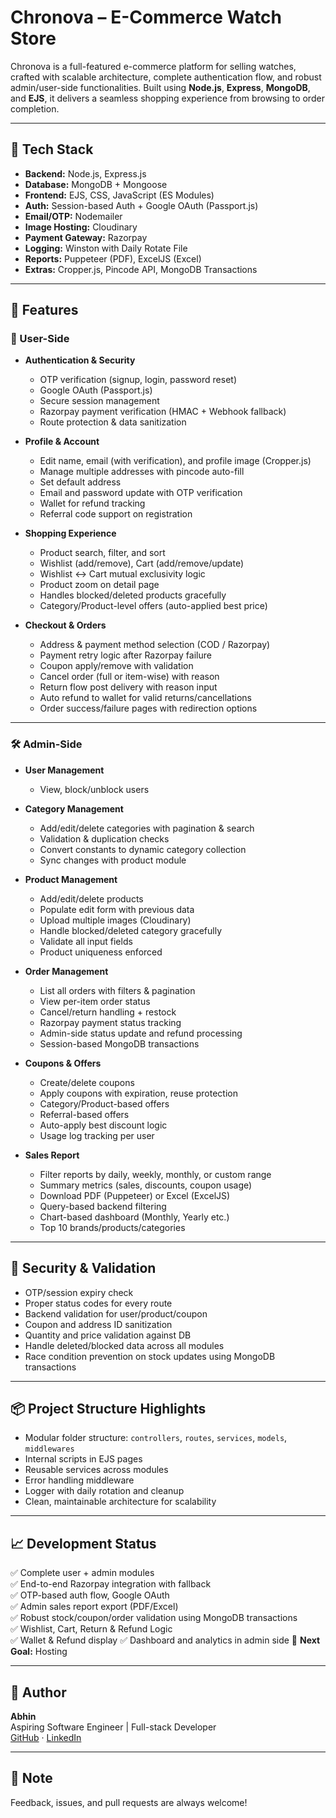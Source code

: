 # Chronova – E-Commerce Watch Store

Chronova is a full-featured e-commerce platform for selling watches, crafted with scalable architecture, complete authentication flow, and robust admin/user-side functionalities. Built using **Node.js**, **Express**, **MongoDB**, and **EJS**, it delivers a seamless shopping experience from browsing to order completion.

---

## 🚀 Tech Stack

- **Backend:** Node.js, Express.js  
- **Database:** MongoDB + Mongoose  
- **Frontend:** EJS, CSS, JavaScript (ES Modules)  
- **Auth:** Session-based Auth + Google OAuth (Passport.js)  
- **Email/OTP:** Nodemailer  
- **Image Hosting:** Cloudinary  
- **Payment Gateway:** Razorpay  
- **Logging:** Winston with Daily Rotate File  
- **Reports:** Puppeteer (PDF), ExcelJS (Excel)  
- **Extras:** Cropper.js, Pincode API, MongoDB Transactions

---

## 🧩 Features

### 👤 User-Side

- **Authentication & Security**
  - OTP verification (signup, login, password reset)
  - Google OAuth (Passport.js)
  - Secure session management
  - Razorpay payment verification (HMAC + Webhook fallback)
  - Route protection & data sanitization

- **Profile & Account**
  - Edit name, email (with verification), and profile image (Cropper.js)
  - Manage multiple addresses with pincode auto-fill
  - Set default address
  - Email and password update with OTP verification
  - Wallet for refund tracking
  - Referral code support on registration

- **Shopping Experience**
  - Product search, filter, and sort
  - Wishlist (add/remove), Cart (add/remove/update)
  - Wishlist <-> Cart mutual exclusivity logic
  - Product zoom on detail page
  - Handles blocked/deleted products gracefully
  - Category/Product-level offers (auto-applied best price)

- **Checkout & Orders**
  - Address & payment method selection (COD / Razorpay)
  - Payment retry logic after Razorpay failure
  - Coupon apply/remove with validation
  - Cancel order (full or item-wise) with reason
  - Return flow post delivery with reason input
  - Auto refund to wallet for valid returns/cancellations
  - Order success/failure pages with redirection options

---

### 🛠️ Admin-Side

- **User Management**
  - View, block/unblock users

- **Category Management**
  - Add/edit/delete categories with pagination & search
  - Validation & duplication checks
  - Convert constants to dynamic category collection
  - Sync changes with product module

- **Product Management**
  - Add/edit/delete products
  - Populate edit form with previous data
  - Upload multiple images (Cloudinary)
  - Handle blocked/deleted category gracefully
  - Validate all input fields
  - Product uniqueness enforced

- **Order Management**
  - List all orders with filters & pagination
  - View per-item order status
  - Cancel/return handling + restock
  - Razorpay payment status tracking
  - Admin-side status update and refund processing
  - Session-based MongoDB transactions

- **Coupons & Offers**
  - Create/delete coupons
  - Apply coupons with expiration, reuse protection
  - Category/Product-based offers
  - Referral-based offers
  - Auto-apply best discount logic
  - Usage log tracking per user

- **Sales Report**
  - Filter reports by daily, weekly, monthly, or custom range
  - Summary metrics (sales, discounts, coupon usage)
  - Download PDF (Puppeteer) or Excel (ExcelJS)
  - Query-based backend filtering
  - Chart-based dashboard (Monthly, Yearly etc.)
  - Top 10 brands/products/categories

---

## 🔐 Security & Validation

- OTP/session expiry check
- Proper status codes for every route
- Backend validation for user/product/coupon
- Coupon and address ID sanitization
- Quantity and price validation against DB
- Handle deleted/blocked data across all modules
- Race condition prevention on stock updates using MongoDB transactions

---

## 📦 Project Structure Highlights

- Modular folder structure: `controllers`, `routes`, `services`, `models`, `middlewares`
- Internal scripts in EJS pages
- Reusable services across modules
- Error handling middleware
- Logger with daily rotation and cleanup
- Clean, maintainable architecture for scalability

---

## 📈 Development Status

✅ Complete user + admin modules  
✅ End-to-end Razorpay integration with fallback  
✅ OTP-based auth flow, Google OAuth  
✅ Admin sales report export (PDF/Excel)  
✅ Robust stock/coupon/order validation using MongoDB transactions  
✅ Wishlist, Cart, Return & Refund Logic  
✅ Wallet & Refund display 
✅ Dashboard and analytics in admin side 
🎯 **Next Goal:** Hosting

---

## 📄 Author

**Abhin**  
Aspiring Software Engineer | Full-stack Developer  
[GitHub](https://github.com/Abhinks151/) · [LinkedIn](https://www.linkedin.com/in/abhin-ks/)

---

## 📌 Note

Feedback, issues, and pull requests are always welcome!
